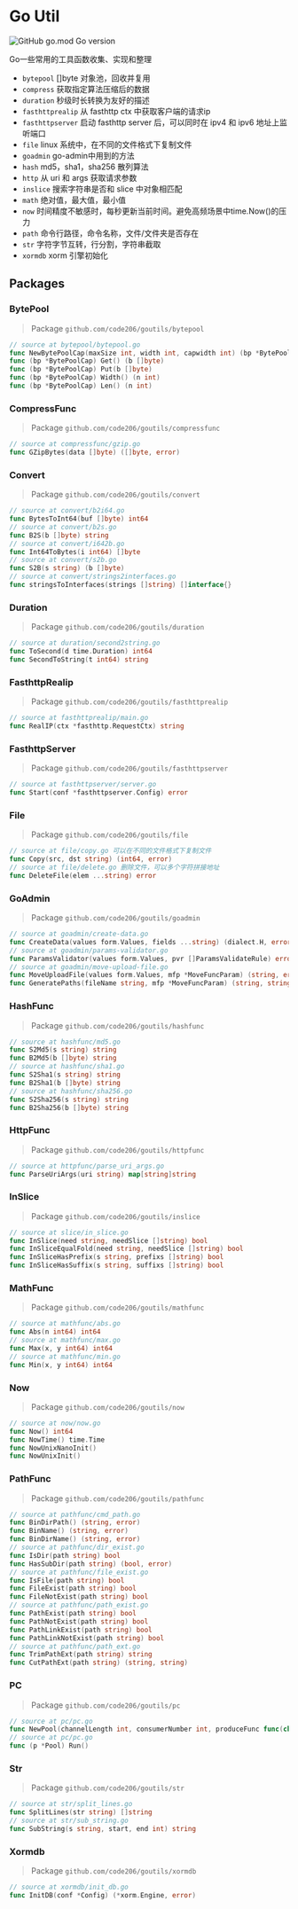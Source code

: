 # Go Util

![GitHub go.mod Go version](https://img.shields.io/github/go-mod/go-version/code206/goutils?style=flat-square)

Go一些常用的工具函数收集、实现和整理

- `bytepool` []byte 对象池，回收并复用
- `compress` 获取指定算法压缩后的数据
- `duration` 秒级时长转换为友好的描述
- `fasthttprealip` 从 fasthttp ctx 中获取客户端的请求ip
- `fasthttpserver` 启动 fasthttp server 后，可以同时在 ipv4 和 ipv6 地址上监听端口
- `file` linux 系统中，在不同的文件格式下复制文件
- `goadmin` go-admin中用到的方法
- `hash` md5，sha1，sha256 散列算法
- `http` 从 uri 和 args 获取请求参数
- `inslice` 搜索字符串是否和 slice 中对象相匹配
- `math` 绝对值，最大值，最小值
- `now` 时间精度不敏感时，每秒更新当前时间。避免高频场景中time.Now()的压力
- `path` 命令行路径，命令名称，文件/文件夹是否存在
- `str` 字符字节互转，行分割，字符串截取
- `xormdb` xorm 引擎初始化

## Packages

### BytePool

> Package `github.com/code206/goutils/bytepool`
```go
// source at bytepool/bytepool.go
func NewBytePoolCap(maxSize int, width int, capwidth int) (bp *BytePoolCap)
func (bp *BytePoolCap) Get() (b []byte)
func (bp *BytePoolCap) Put(b []byte)
func (bp *BytePoolCap) Width() (n int)
func (bp *BytePoolCap) Len() (n int)
```

### CompressFunc

> Package `github.com/code206/goutils/compressfunc`
```go
// source at compressfunc/gzip.go
func GZipBytes(data []byte) ([]byte, error)
```

### Convert

> Package `github.com/code206/goutils/convert`
```go
// source at convert/b2i64.go
func BytesToInt64(buf []byte) int64
// source at convert/b2s.go
func B2S(b []byte) string
// source at convert/i642b.go
func Int64ToBytes(i int64) []byte
// source at convert/s2b.go
func S2B(s string) (b []byte)
// source at convert/strings2interfaces.go
func stringsToInterfaces(strings []string) []interface{}
```

### Duration

> Package `github.com/code206/goutils/duration`
```go
// source at duration/second2string.go
func ToSecond(d time.Duration) int64
func SecondToString(t int64) string
```

### FasthttpRealip

> Package `github.com/code206/goutils/fasthttprealip`
```go
// source at fasthttprealip/main.go
func RealIP(ctx *fasthttp.RequestCtx) string
```

### FasthttpServer

> Package `github.com/code206/goutils/fasthttpserver`
```go
// source at fasthttpserver/server.go
func Start(conf *fasthttpserver.Config) error
```

### File

> Package `github.com/code206/goutils/file`
```go
// source at file/copy.go 可以在不同的文件格式下复制文件
func Copy(src, dst string) (int64, error)
// source at file/delete.go 删除文件，可以多个字符拼接地址
func DeleteFile(elem ...string) error
```

### GoAdmin

> Package `github.com/code206/goutils/goadmin`
```go
// source at goadmin/create-data.go
func CreateData(values form.Values, fields ...string) (dialect.H, error)
// source at goadmin/params-validator.go
func ParamsValidator(values form.Values, pvr []ParamsValidateRule) error
// source at goadmin/move-upload-file.go
func MoveUploadFile(values form.Values, mfp *MoveFuncParam) (string, error)
func GeneratePaths(fileName string, mfp *MoveFuncParam) (string, string, error)
```

### HashFunc

> Package `github.com/code206/goutils/hashfunc`
```go
// source at hashfunc/md5.go
func S2Md5(s string) string
func B2Md5(b []byte) string
// source at hashfunc/sha1.go
func S2Sha1(s string) string
func B2Sha1(b []byte) string
// source at hashfunc/sha256.go
func S2Sha256(s string) string
func B2Sha256(b []byte) string
```
### HttpFunc

> Package `github.com/code206/goutils/httpfunc`
```go
// source at httpfunc/parse_uri_args.go
func ParseUriArgs(uri string) map[string]string
```

### InSlice

> Package `github.com/code206/goutils/inslice`
```go
// source at slice/in_slice.go
func InSlice(need string, needSlice []string) bool
func InSliceEqualFold(need string, needSlice []string) bool
func InSliceHasPrefix(s string, prefixs []string) bool
func InSliceHasSuffix(s string, suffixs []string) bool
```

### MathFunc

> Package `github.com/code206/goutils/mathfunc`
```go
// source at mathfunc/abs.go
func Abs(n int64) int64
// source at mathfunc/max.go
func Max(x, y int64) int64
// source at mathfunc/min.go
func Min(x, y int64) int64
```

### Now

> Package `github.com/code206/goutils/now`
```go
// source at now/now.go
func Now() int64
func NowTime() time.Time
func NowUnixNanoInit()
func NowUnixInit()
```

### PathFunc

> Package `github.com/code206/goutils/pathfunc`
```go
// source at pathfunc/cmd_path.go
func BinDirPath() (string, error)
func BinName() (string, error)
func BinDirName() (string, error)
// source at pathfunc/dir_exist.go
func IsDir(path string) bool
func HasSubDir(path string) (bool, error)
// source at pathfunc/file_exist.go
func IsFile(path string) bool
func FileExist(path string) bool
func FileNotExist(path string) bool
// source at pathfunc/path_exist.go
func PathExist(path string) bool
func PathNotExist(path string) bool
func PathLinkExist(path string) bool
func PathLinkNotExist(path string) bool
// source at pathfunc/path_ext.go
func TrimPathExt(path string) string
func CutPathExt(path string) (string, string)
```

### PC

> Package `github.com/code206/goutils/pc`
```go
// source at pc/pc.go
func NewPool(channelLength int, consumerNumber int, produceFunc func(chan<- interface{}), consumeFunc func(interface{})) *Pool
// source at pc/pc.go
func (p *Pool) Run()
```

### Str

> Package `github.com/code206/goutils/str`
```go
// source at str/split_lines.go
func SplitLines(str string) []string
// source at str/sub_string.go
func SubString(s string, start, end int) string
```

### Xormdb

> Package `github.com/code206/goutils/xormdb`
```go
// source at xormdb/init_db.go
func InitDB(conf *Config) (*xorm.Engine, error)
```
